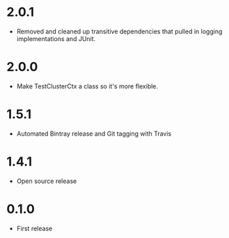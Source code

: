 2.0.1
=====

  * Removed and cleaned up transitive dependencies that pulled in logging implementations and JUnit.

2.0.0
========

  * Make TestClusterCtx a class so it's more flexible. 

1.5.1
========

  * Automated Bintray release and Git tagging with Travis

1.4.1
========

  * Open source release

0.1.0
========

  * First release
